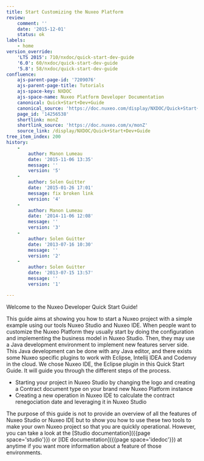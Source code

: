 ```yaml
---
title: Start Customizing the Nuxeo Platform
review:
    comment: ''
    date: '2015-12-01'
    status: ok
labels:
    - home
version_override:
    'LTS 2015': 710/nxdoc/quick-start-dev-guide
    '6.0': 60/nxdoc/quick-start-dev-guide
    '5.8': 58/nxdoc/quick-start-dev-guide
confluence:
    ajs-parent-page-id: '7209076'
    ajs-parent-page-title: Tutorials
    ajs-space-key: NXDOC
    ajs-space-name: Nuxeo Platform Developer Documentation
    canonical: Quick+Start+Dev+Guide
    canonical_source: 'https://doc.nuxeo.com/display/NXDOC/Quick+Start+Dev+Guide'
    page_id: '14256538'
    shortlink: monZ
    shortlink_source: 'https://doc.nuxeo.com/x/monZ'
    source_link: /display/NXDOC/Quick+Start+Dev+Guide
tree_item_index: 200
history:
    -
        author: Manon Lumeau
        date: '2015-11-06 13:35'
        message: ''
        version: '5'
    -
        author: Solen Guitter
        date: '2015-01-26 17:01'
        message: fix broken link
        version: '4'
    -
        author: Manon Lumeau
        date: '2014-11-06 12:08'
        message: ''
        version: '3'
    -
        author: Solen Guitter
        date: '2013-07-16 10:30'
        message: ''
        version: '2'
    -
        author: Solen Guitter
        date: '2013-07-15 13:57'
        message: ''
        version: '1'

---
```

Welcome to the Nuxeo Developer Quick Start Guide!

This guide aims at showing you how to start a Nuxeo project with a simple example using our tools Nuxeo Studio and Nuxeo IDE. When people want to customize the Nuxeo Platform they usually start by doing the configuration and implementing the business model in Nuxeo Studio. Then, they may use a Java development environment to implement new features server side. This Java development can be done with any Java editor, and there exists some Nuxeo specific plugins to work with Eclipse, Intellij IDEA and Codenvy in the cloud. We chose Nuxeo IDE, the Eclipse plugin in this Quick Start Guide. It will guide you through the different steps of the process.

*   Starting your project in Nuxeo Studio by changing the logo and creating a Contract document type on your brand new Nuxeo Platform instance
*   Creating a new operation in Nuxeo IDE to calculate the contract renegociation date and leveraging it in Nuxeo Studio

The purpose of this guide is not to provide an overview of all the features of Nuxeo Studio or Nuxeo IDE but to show you how to use these two tools to make your own Nuxeo project so that you are quickly operational. However, you can take a look at the&nbsp;[Studio documentation]({{page space='studio'}})&nbsp;or&nbsp;[IDE documentation]({{page space='idedoc'}}) at anytime if you want more information about a feature of those environments.
